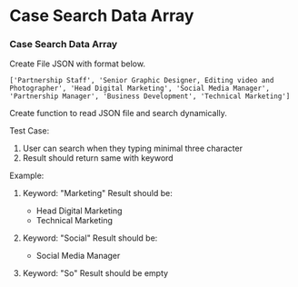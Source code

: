 # Case Search Data Array

### Case Search Data Array

Create File JSON with format below.

```
['Partnership Staff', 'Senior Graphic Designer, Editing video and Photographer', 'Head Digital Marketing', 'Social Media Manager', 'Partnership Manager', 'Business Development', 'Technical Marketing']
```

Create function to read JSON file and search dynamically.

Test Case:
1. User can search when they typing minimal three character
2. Result should return same with keyword

Example:
1.	Keyword: "Marketing"
	Result should be: 
	- Head Digital Marketing
	- Technical Marketing

2.	Keyword: "Social"
	Result should be:
	- Social Media Manager

3.	Keyword: "So"
	Result should be empty